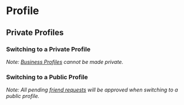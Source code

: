 # Profile

## Private Profiles

### Switching to a Private Profile


_Note: [Business Profiles](/views/profile/businessprofiles.md) cannot be made private._

### Switching to a Public Profile

_Note: All pending [friend requests](/views/profile.md#friend-requests) will be approved when switching to a public profile._
